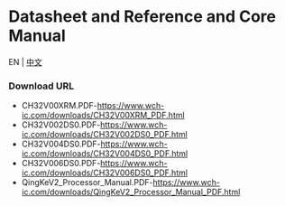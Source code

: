 # Datasheet and Reference and Core Manual

EN | [中文][def]

### Download URL

- CH32V00XRM.PDF-https://www.wch-ic.com/downloads/CH32V00XRM_PDF.html
- CH32V002DS0.PDF-https://www.wch-ic.com/downloads/CH32V002DS0_PDF.html
- CH32V004DS0.PDF-https://www.wch-ic.com/downloads/CH32V004DS0_PDF.html
- CH32V006DS0.PDF-https://www.wch-ic.com/downloads/CH32V006DS0_PDF.html
- QingKeV2_Processor_Manual.PDF-https://www.wch-ic.com/downloads/QingKeV2_Processor_Manual_PDF.html


[def]: README_zh.md
